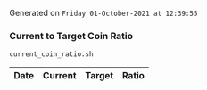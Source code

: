 Generated on `Friday 01-October-2021 at 12:39:55`

### Current to Target Coin Ratio
`current_coin_ratio.sh`

Date|Current|Target|Ratio
---|---|---|---
